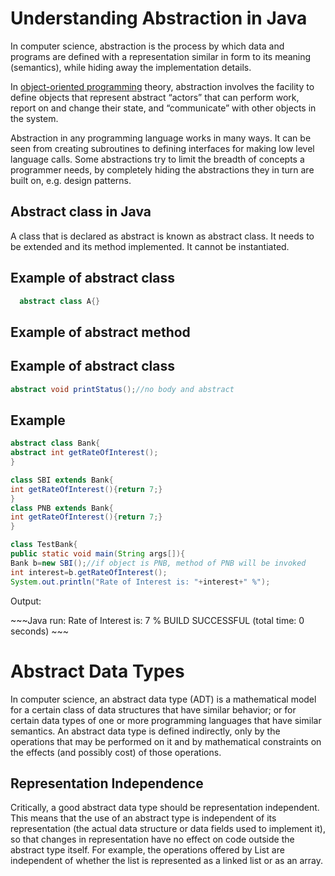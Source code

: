 <h1>Understanding Abstraction in Java</h1>
<p>In computer science, abstraction is the process by which data and programs are defined with a representation similar in form to its meaning (semantics), while hiding away the implementation details.</p>

<p>In <a href="http://harrisonkamau.github.io/code-ninja/Object-Oriented-Programming/">object-oriented programming</a> theory, abstraction involves the facility to define objects that represent abstract “actors” that can perform work, report on and change their state, and “communicate” with other objects in the system.</p>

<p>Abstraction in any programming language works in many ways. It can be seen from creating subroutines to defining interfaces for making low level language calls. Some abstractions try to limit the breadth of concepts a programmer needs, by completely hiding the abstractions they in turn are built on, e.g. design patterns.</p>

<h2>Abstract class in Java</h2>
<p>A class that is declared as abstract is known as abstract class. It needs to be extended and its method implemented. It cannot be instantiated.</p>

<h2>Example of abstract class</h2>

~~~Java
  abstract class A{}  
~~~

<h2>Example of abstract method</h2>
<h2>Example of abstract class</h2>

~~~Java
abstract void printStatus();//no body and abstract   
~~~

<h2>Example</h2>

~~~Java
abstract class Bank{    
abstract int getRateOfInterest();    
}    

class SBI extends Bank{    
int getRateOfInterest(){return 7;}    
}    
class PNB extends Bank{    
int getRateOfInterest(){return 7;}    
}    

class TestBank{    
public static void main(String args[]){    
Bank b=new SBI();//if object is PNB, method of PNB will be invoked    
int interest=b.getRateOfInterest();    
System.out.println("Rate of Interest is: "+interest+" %");

~~~

<p>Output:</p>
~~~Java
run:
Rate of Interest is: 7 %
BUILD SUCCESSFUL (total time: 0 seconds)
~~~

<h1>Abstract Data Types</h1>
<p>In computer science, an abstract data type (ADT) is a mathematical model for a certain class of data structures that have similar behavior; or for certain data types of one or more programming languages that have similar semantics. An abstract data type is defined indirectly, only by the operations that may be performed on it and by mathematical constraints on the effects (and possibly cost) of those operations.</p>

<h2>Representation Independence</h2>
<p>Critically, a good abstract data type should be representation independent. This means that the use of an abstract type is independent of its representation (the actual data structure or data fields used to implement it), so that changes in representation have no effect on code outside the abstract type itself. For example, the operations offered by List are independent of whether the list is represented as a linked list or as an array.</p>
